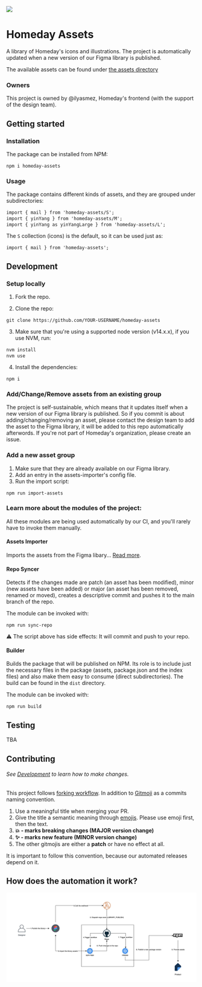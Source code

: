 [![](https://img.shields.io/badge/owner-Multiple-blue)](#owners)

# Homeday Assets

A library of Homeday's icons and illustrations.
The project is automatically updated when a new version of our Figma library is published.

The available assets can be found under [the assets directory](https://github.com/homeday-de/homeday-assets/tree/master/assets)

### Owners

This project is owned by @ilyasmez, Homeday's frontend (with the support of the design team).

## Getting started

### Installation

The package can be installed from NPM:

```
npm i homeday-assets
```

### Usage

The package contains different kinds of assets, and they are grouped under subdirectories:

```
import { mail } from 'homeday-assets/S';
import { yinYang } from 'homeday-assets/M';
import { yinYang as yinYangLarge } from 'homeday-assets/L';
```

The `S` collection (icons) is the default, so it can be used just as:

```
import { mail } from 'homeday-assets';
```

## Development

### Setup locally

1. Fork the repo.

2. Clone the repo:

```
git clone https://github.com/YOUR-USERNAME/homeday-assets
```

3. Make sure that you're using a supported node version (v14.x.x), if you use NVM, run:

```
nvm install
nvm use
```

4. Install the dependencies:

```
npm i
```

### Add/Change/Remove assets from an existing group

The project is self-sustainable, which means that it updates itself when a new version of our Figma library is published. So if you commit is about adding/changing/removing an asset, please contact the design team to add the asset to the Figma library, it will be added to this repo automatically afterwords.
If you're not part of Homeday's organization, please create an issue.

### Add a new asset group

1. Make sure that they are already available on our Figma library.
2. Add an entry in the assets-importer's config file.
3. Run the import script:

```
npm run import-assets
```

### Learn more about the modules of the project:

All these modules are being used automatically by our CI, and you'll rarely have to invoke them manually.

#### Assets Importer

Imports the assets from the Figma libary... [Read more](https://github.com/homeday-de/homeday-assets/tree/master/src/assets-importer).

#### Repo Syncer

Detects if the changes made are patch (an asset has been modified), minor (new assets have been added) or major (an asset has been removed, renamed or moved), creates a descriptive commit and pushes it to the main branch of the repo.

The module can be invoked with:

```
npm run sync-repo
```

⚠️ The script above has side effects: It will commit and push to your repo.

#### Builder

Builds the package that will be published on NPM. Its role is to include just the necessary files in the package (assets, package.json and the index files) and also make them easy to consume (direct subdirectories).
The build can be found in the `dist` directory.

The module can be invoked with:

```
npm run build
```

## Testing

TBA

## Contributing

###### See [Development](#development) to learn how to make changes.

This project follows [forking workflow](https://www.atlassian.com/git/tutorials/comparing-workflows/forking-workflow). In addition to [Gitmoji](https://gitmoji.carloscuesta.me/) as a commits naming convention.

1. Use a meaningful title when merging your PR.
2. Give the title a semantic meaning through [emojis](https://gitmoji.carloscuesta.me/). Please use emoji first, then the text.
3. **:boom: - marks breaking changes (MAJOR version change)**
4. **:sparkles: - marks new feature (MINOR version change)**
5. The other gitmojis are either a **patch** or have no effect at all.

It is important to follow this convention, because our automated releases depend on it.

## How does the automation it work?

<img src="https://github.com/homeday-de/homeday-assets/blob/master/diagram.jpg">
